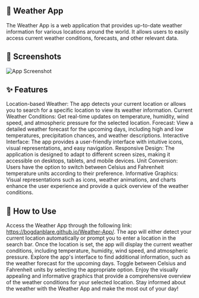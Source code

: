 ## 🚀 Weather App

The Weather App is a web application that provides up-to-date weather information for various locations around the world. It allows users to easily access current weather conditions, forecasts, and other relevant data.

## 📸 Screenshots

![App Screenshot](https://github.com/bogdanblare/Weather-App/blob/main/Screenshot.png?raw=true)

## ✨ Features

Location-based Weather: The app detects your current location or allows you to search for a specific location to view its weather information.
Current Weather Conditions: Get real-time updates on temperature, humidity, wind speed, and atmospheric pressure for the selected location.
Forecast: View a detailed weather forecast for the upcoming days, including high and low temperatures, precipitation chances, and weather descriptions.
Interactive Interface: The app provides a user-friendly interface with intuitive icons, visual representations, and easy navigation.
Responsive Design: The application is designed to adapt to different screen sizes, making it accessible on desktops, tablets, and mobile devices.
Unit Conversion: Users have the option to switch between Celsius and Fahrenheit temperature units according to their preference.
Informative Graphics: Visual representations such as icons, weather animations, and charts enhance the user experience and provide a quick overview of the weather conditions.

## 🔧 How to Use

Access the Weather App through the following link: https://bogdanblare.github.io/Weather-App/.
The app will either detect your current location automatically or prompt you to enter a location in the search bar.
Once the location is set, the app will display the current weather conditions, including temperature, humidity, wind speed, and atmospheric pressure.
Explore the app's interface to find additional information, such as the weather forecast for the upcoming days.
Toggle between Celsius and Fahrenheit units by selecting the appropriate option.
Enjoy the visually appealing and informative graphics that provide a comprehensive overview of the weather conditions for your selected location.
Stay informed about the weather with the Weather App and make the most out of your day!
